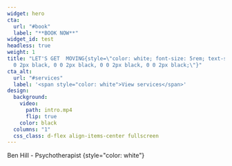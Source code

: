 ```yaml
---
widget: hero
cta:
  url: "#book"
  label: "**BOOK NOW**"
widget_id: test
headless: true
weight: 1
title: "LET'S GET  MOVING{style=\"color: white; font-size: 5rem; text-shadow: 0
  0 2px black, 0 0 2px black, 0 0 2px black, 0 0 2px black;\"}"
cta_alt:
  url: "#services"
  label: '<span style="color: white">View services</span>'
design:
  background:
    video:
      path: intro.mp4
      flip: true
    color: black
  columns: "1"
  css_class: d-flex align-items-center fullscreen
---
```

Ben Hill - Psychotherapist
{style="color: white"}